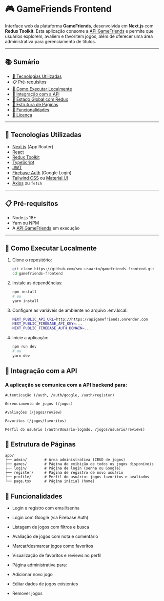 # 🎮 GameFriends Frontend

Interface web da plataforma **GameFriends**, desenvolvida em **Next.js** com **Redux Toolkit**. Esta aplicação consome a [API GameFriends](https://github.com/seu-usuario/GameFriends) e permite que usuários explorem, avaliem e favoritem jogos, além de oferecer uma área administrativa para gerenciamento de títulos.

---

## 📚 Sumário

- [🧰 Tecnologias Utilizadas](#-tecnologias-utilizadas)
- [📋 Pré-requisitos](#-pré-requisitos)
- [🚀 Como Executar Localmente](#-como-executar-localmente)
- [🔌 Integração com a API](#-integração-com-a-api)
- [🧠 Estado Global com Redux](#-estado-global-com-redux)
- [📁 Estrutura de Páginas](#-estrutura-de-páginas)
- [📸 Funcionalidades](#-funcionalidades)
- [📄 Licença](#-licença)

---

## 🧰 Tecnologias Utilizadas

- [Next.js](https://nextjs.org/) (App Router)
- [React](https://reactjs.org/)
- [Redux Toolkit](https://redux-toolkit.js.org/)
- [TypeScript](https://www.typescriptlang.org/)
- [JWT](https://jwt.io/)
- [Firebase Auth](https://firebase.google.com/docs/auth) (Google Login)
- [Tailwind CSS](https://tailwindcss.com/) ou [Material UI](https://mui.com/)
- [Axios](https://axios-http.com/) ou `fetch`

---

## 📋 Pré-requisitos

- Node.js 18+
- Yarn ou NPM
- A [API GameFriends](https://github.com/seu-usuario/GameFriends) em execução

---

## 🚀 Como Executar Localmente

1. Clone o repositório:

    ```bash
    git clone https://github.com/seu-usuario/gamefriends-frontend.git
    cd gamefriends-frontend

2. Instale as dependências:

     ```bash
    npm install
    # ou
    yarn install

3. Configure as variáveis de ambiente no arquivo .env.local:

    ```bash
    NEXT_PUBLIC_API_URL=http://https://apigamefriends.onrender.com
    NEXT_PUBLIC_FIREBASE_API_KEY=...
    NEXT_PUBLIC_FIREBASE_AUTH_DOMAIN=...

4. Inicie a aplicação:
    ```bash
    npm run dev
    # ou
    yarn dev

## 🔌 Integração com a API
### A aplicação se comunica com a API backend para:

    Autenticação (/auth, /auth/google, /auth/register)

    Gerenciamento de jogos (/jogos)

    Avaliações (/jogos/review)

    Favoritos (/jogos/favoritos)

    Perfil do usuário (/auth/Usuario-logado, /jogos/usuario/reviews)

## 📁 Estrutura de Páginas

    app/
    ├── admin/        # Área administrativa (CRUD de jogos)
    ├── games/        # Página de exibição de todos os jogos disponíveis
    ├── login/        # Página de login (senha ou Google)
    ├── register/     # Página de registro de novo usuário
    ├── profile/      # Perfil do usuário: jogos favoritos e avaliados
    └── page.tsx      # Página inicial (home)

## 📸 Funcionalidades
- Login e registro com email/senha

- Login com Google (via Firebase Auth)

- Listagem de jogos com filtros e busca

- Avaliação de jogos com nota e comentário

- Marcar/desmarcar jogos como favoritos

- Visualização de favoritos e reviews no perfil

- Página administrativa para:

- Adicionar novo jogo

- Editar dados de jogos existentes

- Remover jogos